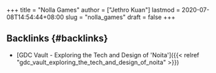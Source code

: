 +++
title = "Nolla Games"
author = ["Jethro Kuan"]
lastmod = 2020-07-08T14:54:44+08:00
slug = "nolla_games"
draft = false
+++

## Backlinks {#backlinks}

- [GDC Vault - Exploring the Tech and Design of 'Noita']({{< relref "gdc_vault_exploring_the_tech_and_design_of_noita" >}})
